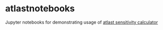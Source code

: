 # atlastnotebooks
Jupyter notebooks for demonstrating usage of [atlast sensitivity calculator](https://github.com/ukatc/AtLAST_sensitivity_calculator)
